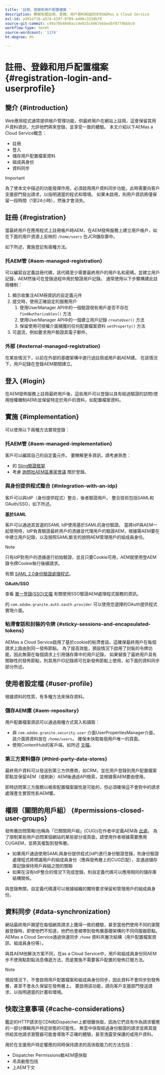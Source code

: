 ```yaml
---
title: '註冊、登錄和用戶配置檔案 '
description: 瞭解有關註冊、登錄、用戶資料和組同步的AEMas a Cloud Service
exl-id: a991e710-a974-419f-8709-ad86c333dbf8
source-git-commit: c49a70b4048acc4e925c69b7ebbedbf8779bbbc0
workflow-type: tm+mt
source-wordcount: '1174'
ht-degree: 0%

---
```


# 註冊、登錄和用戶配置檔案 {#registration-login-and-userprofile}

## 簡介 {#introduction}

Web應用程式通常提供帳戶管理功能，供最終用戶在網站上註冊，這會保留其用戶資料資訊，允許他們將來登錄，並享受一致的體驗。 本文介紹以下AEMas a Cloud Service概念：

* 註冊
* 登入
* 儲存用戶配置檔案資料
* 組成員身份
* 資料同步

>[!IMPORTANT]
>
>為了使本文中描述的功能發揮作用，必須啟用用戶資料同步功能，此時需要向客戶支援部門發出請求，以指明適當的程式和環境。 如果未啟用，則用戶資訊將僅保留一段時間（1至24小時），然後才會消失。

## 註冊 {#registration}

當最終用戶在應用程式上註冊帳戶時AEM，在AEM發佈服務上建立用戶帳戶，如在下面的用戶資源上反映的 `/home/users` 在JCR儲存庫中。

如下所述，實施登記有兩種方法。

### 托AEM管 {#aem-managed-registration}

可以編寫自定義註冊代碼，該代碼至少需要最終用戶的用戶名和密碼，並建立用戶記錄，AEM然後可在登錄過程中用於驗證用戶記錄。 通常使用以下步驟構建此註冊機制：

1. 顯示收集注AEM冊資訊的自定義元件
1. 提交時，使用正確設定的服務用戶
   1. 使用UserManager API中的一個驗證現有用戶是否不存在 `findAuthorizables()` 方法
   1. 使用UserManager API中的一個建立用戶記錄 `createUser()` 方法
   1. 保留使用可授權介面捕獲的任何配置檔案資料 `setProperty()` 方法
1. 可選流，例如要求用戶驗證其電子郵件。

### 外部 {#external-managed-registration}

在某些情況下，以前在外部的基礎架構中進行過註冊或用戶創AEM建。 在該情況下，用戶記錄在登錄AEM期間建立。

## 登入 {#login}

在AEM發佈服務上註冊最終用戶後，這些用戶可以登錄以具有經過驗證的訪問(使用授權機制AEM)並保留特定於用戶的資料，如配置檔案資料。

## 實施 {#implementation}

可以使用以下兩種方法實現登錄：

### 托AEM管 {#aem-managed-implementation}

客戶可以編寫自己的自定義元件。 要瞭解更多資訊，請考慮熟悉：

* 的 [Sling驗證框架](https://sling.apache.org/documentation/the-sling-engine/authentication/authentication-framework.html)
* 考慮 [詢問社AEM區專家會議](http://bit.ly/ATACEFeb15) 關於登錄。

### 與身份提供程式整合 {#integration-with-an-idp}

客戶可以與IdP（身份提供程式）整合，後者驗證用戶。 整合技術包括SAML和OAuth/SSO，如下所述。

**基於SAML**

客戶可以通過其首選的SAML IdP使用基於SAML的身份驗證。 當將IdP與AEM一起使用時，IdP負責驗證最終用戶的憑據並代理用戶的驗證AEM，根據需AEM要在中建立用戶記錄，以及按照SAML斷言的說明AEM管理用戶的組成員身份。

>[!NOTE]
>
>只有IdP對用戶的憑據進行初始驗證，並且只要Cookie可用，AEM就使用登AEM錄令牌Cookie執行後續請求。

有關 [SAML 2.0身份驗證處理程式](https://experienceleague.adobe.com/docs/experience-manager-learn/cloud-service/authentication/saml-2-0.html)。

**OAuth/SSO**

查看 [單一登錄(SSO)文檔](https://experienceleague.adobe.com/docs/experience-manager-65/deploying/configuring/single-sign-on.html) 有關使用SSO驗證AEM處理程式服務的資訊。

的 `com.adobe.granite.auth.oauth.provider` 可以使用您選擇的OAuth提供程式實現介面。

### 粘滯會話和封裝的令牌 {#sticky-sessions-and-encapsulated-tokens}

AEMas a Cloud Service啟用了基於cookie的粘滯會話，這確保最終用戶在每個請求上路由到同一發佈節點。 為了提高效能，預設情況下啟用了封裝的令牌功能，因此無需在每個請求上引用儲存庫中的用戶記錄。 如果替換了最終用戶具有關聯性的發佈節點，則其用戶ID記錄將可在新發佈節點上使用，如下面的資料同步部分所述。

## 使用者設定檔 {#user-profile}

根據資料的性質，有多種方法來保存資料。

### 儲存AEM庫 {#aem-repository}

用戶配置檔案資訊可以通過兩種方式寫入和讀取：

* 與 `com.adobe.granite.security.user` 介面UserPropertiesManager介面，該介面將資料放在 `/home/users`。 確保未快取每個用戶唯一的頁面。
* 使用ContextHub的客戶端，如所述 [文檔](https://experienceleague.adobe.com/docs/experience-manager-cloud-service/implementing/personalization/contexthub.html?lang=en#personalization)。

### 第三方資料儲存 {#third-party-data-stores}

最終用戶資料可以發送到第三方供應商，如CRM，並在用戶登錄到用戶配置檔案節點並保留AEM（或刷新）AEM後通過API檢索，並根據需AEM要由使用。

即時訪問第三方服務以檢索配置檔案屬性是可能的，但必須確保這不會對中的請求處理產生實質性影AEM響。

## 權限（關閉的用戶組） {#permissions-closed-user-groups}

發佈層訪問策略(也稱為「已關閉用戶組」(CUG))在作者中定義AEM為 [此處](https://experienceleague.adobe.com/docs/experience-manager-65/administering/security/cug.html?lang=en#applying-your-closed-user-group-to-content-pages)。 為了限制某些用戶訪問某個網站的某些部分或頁面，請使用作者根據需要應用CUGAEM，並將其複製到發佈層。

* 如果用戶通過使用SAML與身份提供程式(IdP)進行身份驗證登錄，則身份驗證處理程式將標識用戶的組成員身份（應與發佈層上的CUG匹配），並通過儲存庫記錄保持用戶與組之間的關聯
* 如果在沒有IdP整合的情況下完成登錄，則自定義代碼可以應用相同的儲存庫結構關係。

與登錄無關，自定義代碼還可以根據組織的獨特要求保留和管理用戶的組成員身份。

## 資料同步 {#data-synchronization}

網站最終用戶期望在每個網頁請求上獲得一致的體驗，甚至當他們使用不同的瀏覽器登錄時，即使他們不知道，他們也會被帶到發佈層基礎架構的不同伺服器節點。 AEMas a Cloud Service通過快速同步 `/home` 資料夾層次結構（用戶配置檔案資訊、組成員身份等）。

與其AEM他解決方案不同，在as a Cloud Service中，用戶和組成員身份同AEM步不使用點對點消息傳遞方法，而是實施不需要客戶配置的發佈訂閱方法。

>[!NOTE]
>
>預設情況下，不會啟用用戶配置檔案和組成員身份同步，因此資料不會同步到發佈層，甚至不會永久保留在發佈層上。 要啟用該功能，請向客戶支援部門發送請求，以指明適當的計畫和環境。

## 快取注意事項 {#cache-considerations}

鑑定的HTTP請求在CDN和Dispatcher上都很難快取，因為它們具有作為請求響應的一部分傳輸用戶特定狀態的可能性。 無意中快取經過身份驗證的請求並將其提供給其他請求瀏覽器可能會導致不正確的體驗，甚至洩露受保護的或用戶資料。

用於在支援用戶特定響應的同時保持請求的高快取能力的方法包括：

* Dispatcher Permissions敏AEM感快取
* 吊具動態包括
* 上AEM下文
